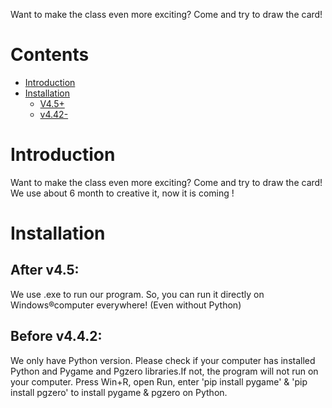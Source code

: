 Want to make the class even more exciting? Come and try to draw the card!

# Contents
- [Introduction](#heading-one)
- [Installation](#heading-two)
	- [V4.5+](#aaa)
	- [v4.42-](#bbb)
# Introduction
Want to make the class even more exciting? Come and try to draw the card!
We use about 6 month to creative it, now it is coming ! 
# Installation
## After v4.5:
We use .exe to run our program. So, you can run it directly on Windows®computer everywhere! (Even without Python)
## Before v4.4.2:
We only have Python version. Please check if your computer has installed Python and Pygame and Pgzero libraries.If not, the program will not run on your computer.
Press Win+R, open Run, enter 'pip install pygame' & 'pip install pgzero' to install pygame & pgzero on Python.
